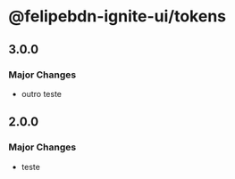 # @felipebdn-ignite-ui/tokens

## 3.0.0

### Major Changes

- outro teste

## 2.0.0

### Major Changes

- teste
